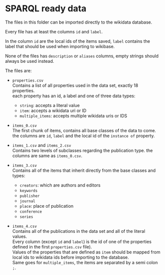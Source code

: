 # SPARQL ready data
The files in this folder can be imported directly to the wikidata database.


Every file has at least the columns `id` and `label`.

In the column `id` are the local ids of the items saved, `label` contains the label that should be used when importing
to wikibase.

None of the files has `description` or `aliases` columns, empty strings should always be used instead.

The files are:

- `properties.csv` \
Contains a list of all properties used in the data set, exactly 18 properties. \
each property has an id, a label and one of three data types:
  - `string`: accepts a literal value
  - `item`: accepts a wikidata uri or ID
  - `multiple_items`: accepts multiple wikidata uris or IDS

- `items_0.csv` \
The first chunk of items, contains all base classes of the data to come. the columns are `id`, `label` and the local id of the `instance of` property.

- `items_1.csv` and `items_2.csv` \
Contains two levels of subclasses regarding the publication type. the columns are same as `items_0.csv`.

- `items_3.csv` \
Contains all of the items that inherit directly from the base classes and types:
  - `creators`: which are authors and editors
  - `keywords`
  - `publisher`
  - `journal`
  - `place`: place of publication
  - `conference`
  - `series`


- `items_4.csv` \
Contains all of the publications in the data set and all of the literal values.\
Every column (except `id` and `label`) is the id of one of the properties defined in the first `properties.csv` file). \
Values of the properties that are defined as `item` should be mapped from local ids to wikidata ids before importing to the database. \
Same goes for `multiple_items`, the items are separated by a semi colon `;`.
